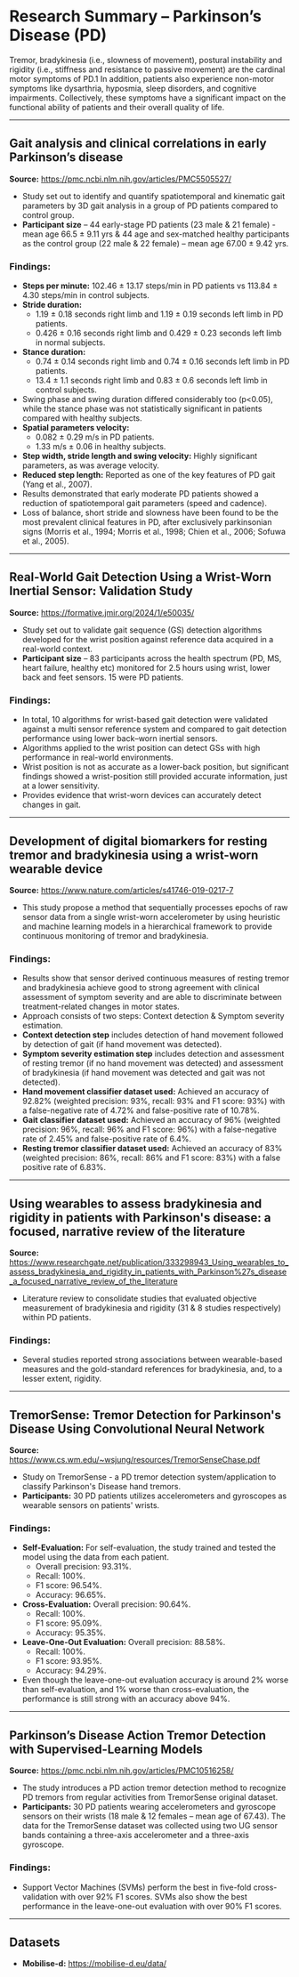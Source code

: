 # Research Summary – Parkinson’s Disease (PD)

Tremor, bradykinesia (i.e., slowness of movement), postural instability and rigidity (i.e., stiffness and resistance to passive movement) are the cardinal motor symptoms of PD.1 In addition, patients also experience non-motor symptoms like dysarthria, hyposmia, sleep disorders, and cognitive impairments. Collectively, these symptoms have a significant impact on the functional ability of patients and their overall quality of life.

---

## Gait analysis and clinical correlations in early Parkinson’s disease
**Source:** https://pmc.ncbi.nlm.nih.gov/articles/PMC5505527/

- Study set out to identify and quantify spatiotemporal and kinematic gait parameters by 3D gait analysis in a group of PD patients compared to control group.
- **Participant size** – 44 early-stage PD patients (23 male & 21 female) - mean age 66.5 ± 9.11 yrs & 44 age and sex-matched healthy participants as the control group (22 male & 22 female) – mean age 67.00 ± 9.42 yrs.

### Findings:
- **Steps per minute:** 102.46 ± 13.17 steps/min in PD patients vs 113.84 ± 4.30 steps/min in control subjects.
- **Stride duration:**  
  - 1.19 ± 0.18 seconds right limb and 1.19 ± 0.19 seconds left limb in PD patients.  
  - 0.426 ± 0.16 seconds right limb and 0.429 ± 0.23 seconds left limb in normal subjects.
- **Stance duration:**  
  - 0.74 ± 0.14 seconds right limb and 0.74 ± 0.16 seconds left limb in PD patients.  
  - 13.4 ± 1.1 seconds right limb and 0.83 ± 0.6 seconds left limb in control subjects.
- Swing phase and swing duration differed considerably too (p<0.05), while the stance phase was not statistically significant in patients compared with healthy subjects.
- **Spatial parameters velocity:**  
  - 0.082 ± 0.29 m/s in PD patients.  
  - 1.33 m/s ± 0.06 in healthy subjects.
- **Step width, stride length and swing velocity:** Highly significant parameters, as was average velocity.
- **Reduced step length:** Reported as one of the key features of PD gait (Yang et al., 2007).
- Results demonstrated that early moderate PD patients showed a reduction of spatiotemporal gait parameters (speed and cadence).
- Loss of balance, short stride and slowness have been found to be the most prevalent clinical features in PD, after exclusively parkinsonian signs (Morris et al., 1994; Morris et al., 1998; Chien et al., 2006; Sofuwa et al., 2005).

---

## Real-World Gait Detection Using a Wrist-Worn Inertial Sensor: Validation Study
**Source:** https://formative.jmir.org/2024/1/e50035/

- Study set out to validate gait sequence (GS) detection algorithms developed for the wrist position against reference data acquired in a real-world context.
- **Participant size** – 83 participants across the health spectrum (PD, MS, heart failure, healthy etc) monitored for 2.5 hours using wrist, lower back and feet sensors. 15 were PD patients.

### Findings:
- In total, 10 algorithms for wrist-based gait detection were validated against a multi sensor reference system and compared to gait detection performance using lower back–worn inertial sensors.
- Algorithms applied to the wrist position can detect GSs with high performance in real-world environments.
- Wrist position is not as accurate as a lower-back position, but significant findings showed a wrist-position still provided accurate information, just at a lower sensitivity.
- Provides evidence that wrist-worn devices can accurately detect changes in gait.

---

## Development of digital biomarkers for resting tremor and bradykinesia using a wrist-worn wearable device
**Source:** https://www.nature.com/articles/s41746-019-0217-7

- This study propose a method that sequentially processes epochs of raw sensor data from a single wrist-worn accelerometer by using heuristic and machine learning models in a hierarchical framework to provide continuous monitoring of tremor and bradykinesia.

### Findings:
- Results show that sensor derived continuous measures of resting tremor and bradykinesia achieve good to strong agreement with clinical assessment of symptom severity and are able to discriminate between treatment-related changes in motor states.
- Approach consists of two steps: Context detection & Symptom severity estimation.
- **Context detection step** includes detection of hand movement followed by detection of gait (if hand movement was detected).  
- **Symptom severity estimation step** includes detection and assessment of resting tremor (if no hand movement was detected) and assessment of bradykinesia (if hand movement was detected and gait was not detected).
- **Hand movement classifier dataset used:** Achieved an accuracy of 92.82% (weighted precision: 93%, recall: 93% and F1 score: 93%) with a false-negative rate of 4.72% and false-positive rate of 10.78%.
- **Gait classifier dataset used:** Achieved an accuracy of 96% (weighted precision: 96%, recall: 96% and F1 score: 96%) with a false-negative rate of 2.45% and false-positive rate of 6.4%.
- **Resting tremor classifier dataset used:** Achieved an accuracy of 83% (weighted precision: 86%, recall: 86% and F1 score: 83%) with a false positive rate of 6.83%.

---

## Using wearables to assess bradykinesia and rigidity in patients with Parkinson's disease: a focused, narrative review of the literature
**Source:** https://www.researchgate.net/publication/333298943_Using_wearables_to_assess_bradykinesia_and_rigidity_in_patients_with_Parkinson%27s_disease_a_focused_narrative_review_of_the_literature

- Literature review to consolidate studies that evaluated objective measurement of bradykinesia and rigidity (31 & 8 studies respectively) within PD patients.

### Findings:
- Several studies reported strong associations between wearable-based measures and the gold-standard references for bradykinesia, and, to a lesser extent, rigidity.

---

## TremorSense: Tremor Detection for Parkinson's Disease Using Convolutional Neural Network
**Source:** https://www.cs.wm.edu/~wsjung/resources/TremorSenseChase.pdf

- Study on TremorSense - a PD tremor detection system/application to classify Parkinson's Disease hand tremors.
- **Participants:** 30 PD patients utilizes accelerometers and gyroscopes as wearable sensors on patients' wrists.

### Findings:
- **Self-Evaluation:** For self-evaluation, the study trained and tested the model using the data from each patient.  
  - Overall precision: 93.31%.  
  - Recall: 100%.  
  - F1 score: 96.54%.  
  - Accuracy: 96.65%.
- **Cross-Evaluation:** Overall precision: 90.64%.  
  - Recall: 100%.  
  - F1 score: 95.09%.  
  - Accuracy: 95.35%.
- **Leave-One-Out Evaluation:** Overall precision: 88.58%.  
  - Recall: 100%.  
  - F1 score: 93.95%.  
  - Accuracy: 94.29%.
- Even though the leave-one-out evaluation accuracy is around 2% worse than self-evaluation, and 1% worse than cross-evaluation, the performance is still strong with an accuracy above 94%.

---

## Parkinson’s Disease Action Tremor Detection with Supervised-Learning Models
**Source:** https://pmc.ncbi.nlm.nih.gov/articles/PMC10516258/

- The study introduces a PD action tremor detection method to recognize PD tremors from regular activities from TremorSense original dataset.
- **Participants:** 30 PD patients wearing accelerometers and gyroscope sensors on their wrists (18 male & 12 females – mean age of 67.43). The data for the TremorSense dataset was collected using two UG sensor bands containing a three-axis accelerometer and a three-axis gyroscope.

### Findings:
- Support Vector Machines (SVMs) perform the best in five-fold cross-validation with over 92% F1 scores. SVMs also show the best performance in the leave-one-out evaluation with over 90% F1 scores.

---

## Datasets
- **Mobilise-d:** https://mobilise-d.eu/data/
